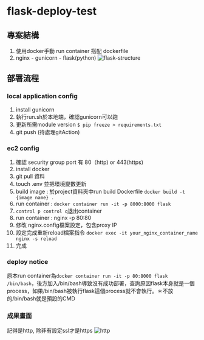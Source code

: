 # flask-deploy-test

## 專案結構
1. 使用docker手動 run container 搭配 dockerfile
2. nginx - gunicorn - flask(python)
![flask-structure](https://github.com/SiaoChi/flask-deploy-test/assets/98171354/38d2d3eb-a29d-48ee-9869-b33b46b7949c)

## 部署流程

### local application config
1. install gunicorn
2. 執行run.sh於本地端，確認gunicorn可以跑
3. 更新所需module version `$ pip freeze > requirements.txt`
4. git push (待處理gitAction)

### ec2 config
1. 確認 security group port 有 80（http) or 443(https)
2. install docker
3. git pull 資料
4. touch .env 並把環境變數更新
5. build image : 於project資料夾中run build Dockerfile `docker build -t {image name} .` 
6. run container : `docker container run -it -p 8000:8000 flask`
7. `control p control q`退出container
8. run container : nginx -p 80:80
9. 修改 nginx.config檔案設定，包含proxy IP
10. 設定完成重新reload檔案指令 `docker exec -it your_nginx_container_name nginx -s reload`
11. 完成

### deploy notice
原本run container為`docker container run -it -p 80:8000 flask /bin/bash`，後方加入/bin/bash導致沒有成功部署，查詢原因flask本身就是一個process，如果/bin/bash被執行flask這個process就不會執行。＊不放的/bin/bash就是預設的CMD

### 成果畫面
記得是http, 除非有設定ssl才是https
![http](https://github.com/SiaoChi/flask-deploy-test/assets/98171354/ed0f990b-2dd6-49b9-bf14-1476af54f4cb)

